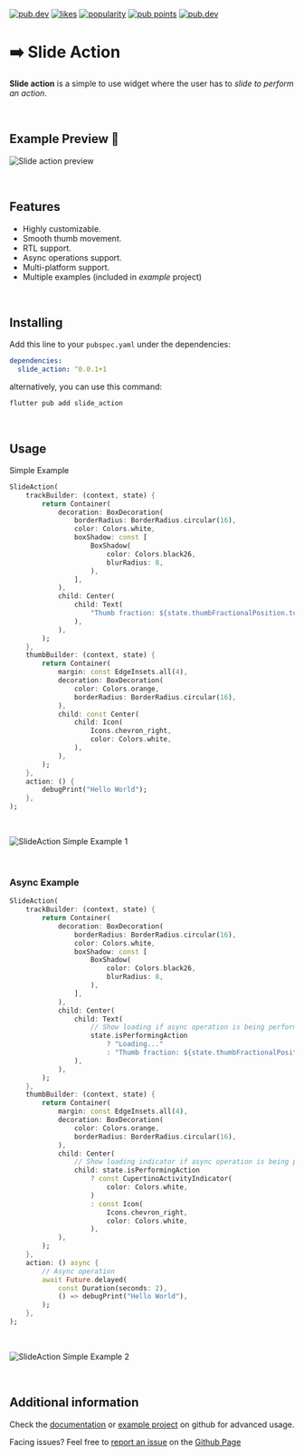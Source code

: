 <a href="https://pub.dev/packages/slide_action"><img src="https://img.shields.io/badge/pub-0.0.1+1-green" alt="pub.dev"></a>
[![likes](https://badges.bar/slide_action/likes)](https://pub.dev/packages/slide_action/score)
[![popularity](https://badges.bar/slide_action/popularity)](https://pub.dev/packages/slide_action/score)
[![pub points](https://badges.bar/slide_action/pub%20points)](https://pub.dev/packages/slide_action/score)
<a href="https://pub.dev/packages/slide_action"><img src="https://img.shields.io/badge/license-MIT-yellow" alt="pub.dev"></a>

# ➡️ Slide Action

**Slide action** is a simple to use widget where the user has to *slide to perform an action*.

<br>

## Example Preview 📱

![Slide action preview](https://raw.githubusercontent.com/kay-af/slide-action/main/preview_assets/example.gif)

<br>

## Features

* Highly customizable.
* Smooth thumb movement.
* RTL support.
* Async operations support.
* Multi-platform support.
* Multiple examples (included in *example* project)

<br>

## Installing

Add this line to your `pubspec.yaml` under the dependencies:

```yaml
dependencies:
  slide_action: ^0.0.1+1
```

alternatively, you can use this command:

```
flutter pub add slide_action
```

<br>

## Usage

Simple Example

```dart
SlideAction(
    trackBuilder: (context, state) {
        return Container(
            decoration: BoxDecoration(
                borderRadius: BorderRadius.circular(16),
                color: Colors.white,
                boxShadow: const [
                    BoxShadow(
                        color: Colors.black26,
                        blurRadius: 8,
                    ),
                ],
            ),
            child: Center(
                child: Text(
                    "Thumb fraction: ${state.thumbFractionalPosition.toStringAsPrecision(2)}",
                ),
            ),
        );
    },
    thumbBuilder: (context, state) {
        return Container(
            margin: const EdgeInsets.all(4),
            decoration: BoxDecoration(
                color: Colors.orange,
                borderRadius: BorderRadius.circular(16),
            ),
            child: const Center(
                child: Icon(
                    Icons.chevron_right,
                    color: Colors.white,
                ),
            ),
        );
    },
    action: () {
        debugPrint("Hello World");
    },
);
```

<br>

![SlideAction Simple Example 1](https://raw.githubusercontent.com/kay-af/slide-action/main/preview_assets/quick-example-1.gif)

<br>

### Async Example

```dart
SlideAction(
    trackBuilder: (context, state) {
        return Container(
            decoration: BoxDecoration(
                borderRadius: BorderRadius.circular(16),
                color: Colors.white,
                boxShadow: const [
                    BoxShadow(
                        color: Colors.black26,
                        blurRadius: 8,
                    ),
                ],
            ),
            child: Center(
                child: Text(
                    // Show loading if async operation is being performed
                    state.isPerformingAction
                        ? "Loading..."
                        : "Thumb fraction: ${state.thumbFractionalPosition.toStringAsPrecision(2)}",
                ),
            ),
        );
    },
    thumbBuilder: (context, state) {
        return Container(
            margin: const EdgeInsets.all(4),
            decoration: BoxDecoration(
                color: Colors.orange,
                borderRadius: BorderRadius.circular(16),
            ),
            child: Center(
                // Show loading indicator if async operation is being performed
                child: state.isPerformingAction
                    ? const CupertinoActivityIndicator(
                        color: Colors.white,
                    )
                    : const Icon(
                        Icons.chevron_right,
                        color: Colors.white,
                    ),
            ),
        );
    },
    action: () async {
        // Async operation
        await Future.delayed(
            const Duration(seconds: 2),
            () => debugPrint("Hello World"),
        );
    },
);
```

<br>

![SlideAction Simple Example 2](https://raw.githubusercontent.com/kay-af/slide-action/main/preview_assets/quick-example-2.gif)

<br>

## Additional information

Check the <a href="https://pub.dev/documentation/slide_action/latest/">documentation</a> or <a href="https://github.com/kay-af/slide-action/tree/main/example">example project</a> on github for advanced usage.

Facing issues? Feel free to <a href="https://github.com/kay-af/slide-action/issues">report an issue</a> on the <a href="https://github.com/kay-af/slide-action">Github Page</a>